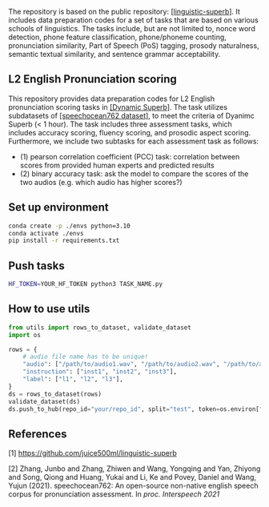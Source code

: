 The repository is based on the public repository: [[linguistic-superb]](https://github.com/juice500ml/linguistic-superb). It includes data preparation codes for a set of tasks that are based on various schools of linguistics. The tasks include, but are not limited to, nonce word detection, phone feature classification, phone/phoneme counting, pronunciation similarity, Part of Speech (PoS) tagging, prosody naturalness, semantic textual similarity, and sentence grammar acceptability.

## L2 English Pronunciation scoring
This repository provides data preparation codes for L2 English pronunciation scoring tasks in [[Dynamic Superb]](https://github.com/dynamic-superb/dynamic-superb). The task utilizes subdatasets of [[speechocean762 dataset]](https://github.com/jimbozhang/speechocean762), to meet the criteria of Dyanimc Superb (< 1 hour). The task includes three assessment tasks, which includes accuracy scoring, fluency scoring, and prosodic aspect scoring. Furthermore, we include two subtasks for each assessment task as follows: 
   - (1) pearson correlation coefficient (PCC) task: correlation between scores from provided human experts and predicted results
   - (2) binary accuracy task: ask the model to compare the scores of the two audios (e.g. which audio has higher scores?)


## Set up environment
```sh
conda create -p ./envs python=3.10
conda activate ./envs
pip install -r requirements.txt
```

## Push tasks
```sh
HF_TOKEN=YOUR_HF_TOKEN python3 TASK_NAME.py
```

## How to use utils
```python
from utils import rows_to_dataset, validate_dataset
import os

rows = {
    # audio file name has to be unique!
    "audio": ["/path/to/audio1.wav", "/path/to/audio2.wav", "/path/to/audio3.wav", ],
    "instruction": ["inst1", "inst2", "inst3"],
    "label": ["l1", "l2", "l3"],
}
ds = rows_to_dataset(rows)
validate_dataset(ds)
ds.push_to_hub(repo_id="your/repo_id", split="test", token=os.environ["HF_TOKEN"])
```

## References
[1] https://github.com/juice500ml/linguistic-superb

[2] Zhang, Junbo and Zhang, Zhiwen and Wang, Yongqing and Yan, Zhiyong and Song, Qiong and Huang, Yukai and Li, Ke and Povey, Daniel and Wang, Yujun (2021). speechocean762: An open-source non-native english speech corpus for pronunciation assessment. In *proc. Interspeech 2021*
